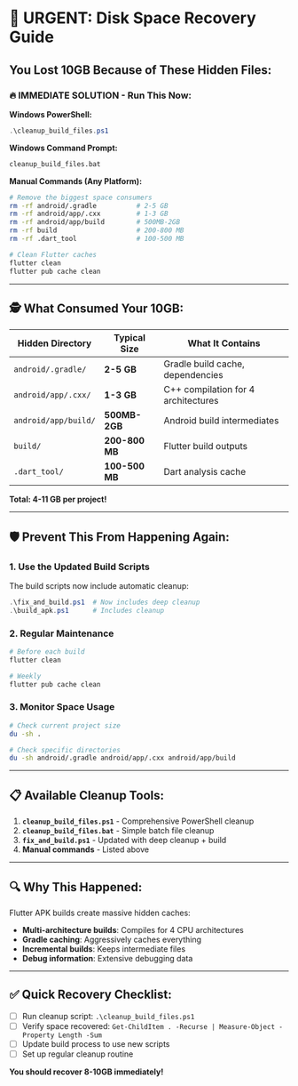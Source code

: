 # 🚨 URGENT: Disk Space Recovery Guide

## **You Lost 10GB Because of These Hidden Files:**

### **🔥 IMMEDIATE SOLUTION - Run This Now:**

**Windows PowerShell:**
```powershell
.\cleanup_build_files.ps1
```

**Windows Command Prompt:**
```cmd
cleanup_build_files.bat
```

**Manual Commands (Any Platform):**
```bash
# Remove the biggest space consumers
rm -rf android/.gradle          # 2-5 GB
rm -rf android/app/.cxx         # 1-3 GB  
rm -rf android/app/build        # 500MB-2GB
rm -rf build                    # 200-800 MB
rm -rf .dart_tool               # 100-500 MB

# Clean Flutter caches
flutter clean
flutter pub cache clean
```

---

## **🕵️ What Consumed Your 10GB:**

| Hidden Directory | Typical Size | What It Contains |
|------------------|--------------|------------------|
| `android/.gradle/` | **2-5 GB** | Gradle build cache, dependencies |
| `android/app/.cxx/` | **1-3 GB** | C++ compilation for 4 architectures |
| `android/app/build/` | **500MB-2GB** | Android build intermediates |
| `build/` | **200-800 MB** | Flutter build outputs |
| `.dart_tool/` | **100-500 MB** | Dart analysis cache |

**Total: 4-11 GB per project!**

---

## **🛡️ Prevent This From Happening Again:**

### **1. Use the Updated Build Scripts**
The build scripts now include automatic cleanup:
```powershell
.\fix_and_build.ps1  # Now includes deep cleanup
.\build_apk.ps1      # Includes cleanup
```

### **2. Regular Maintenance**
```bash
# Before each build
flutter clean

# Weekly
flutter pub cache clean
```

### **3. Monitor Space Usage**
```bash
# Check current project size
du -sh .

# Check specific directories
du -sh android/.gradle android/app/.cxx android/app/build
```

---

## **📋 Available Cleanup Tools:**

1. **`cleanup_build_files.ps1`** - Comprehensive PowerShell cleanup
2. **`cleanup_build_files.bat`** - Simple batch file cleanup  
3. **`fix_and_build.ps1`** - Updated with deep cleanup + build
4. **Manual commands** - Listed above

---

## **🔍 Why This Happened:**

Flutter APK builds create massive hidden caches:

- **Multi-architecture builds**: Compiles for 4 CPU architectures
- **Gradle caching**: Aggressively caches everything
- **Incremental builds**: Keeps intermediate files
- **Debug information**: Extensive debugging data

---

## **✅ Quick Recovery Checklist:**

- [ ] Run cleanup script: `.\cleanup_build_files.ps1`
- [ ] Verify space recovered: `Get-ChildItem . -Recurse | Measure-Object -Property Length -Sum`
- [ ] Update build process to use new scripts
- [ ] Set up regular cleanup routine

**You should recover 8-10GB immediately!**